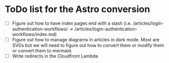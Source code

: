 # ToDo list for the Astro conversion

* [ ] Figure out how to have index pages end with a slash (i.e. /articles/login-authentication-workflows/ -> /articles/login-authentication-workflows/index.md)
* [ ] Figure out how to manage diagrams in articles in dark mode. Most are SVGs but we will need to figure out how to convert them or modify them or convert them to mermaid.
* [ ] Write redirects in the Cloudfront Lambda